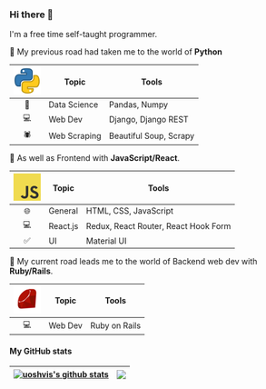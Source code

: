 ### Hi there 👋

I'm a free time self-taught programmer.

:rocket: My previous road had taken me to the world of **Python**

| ![Python](images/python-icon-48x48.png) | Topic        | Tools                  |
| :--------------------------------------:| ------------ | ---------------------- |
| :panda_face:                            | Data Science | Pandas, Numpy          |
| :computer:                              | Web Dev      | Django, Django REST    |
| :spider:                                | Web Scraping | Beautiful Soup, Scrapy |

:rocket: As well as Frontend with **JavaScript/React**.

| ![JavaScript](images/js-icon-48x48.png) | Topic        | Tools                               |
| :--------------------------------------:| ------------ | ------------------------------------|
| :globe_with_meridians:                  | General      | HTML, CSS, JavaScript               |
| :computer:                              | React.js     | Redux, React Router, React Hook Form|
| :white_check_mark:                      | UI           | Material UI                         |

:rocket: My current road leads me to the world of Backend web dev with **Ruby/Rails**.

| ![Ruby](images/ruby-icon-48x48.png)       | Topic        | Tools                               |
| :----------------------------------------:| ------------ | ------------------------------------|
| :computer:                                | Web Dev      | Ruby on Rails                       |


<!-- ToDo add Python, Django, JavaScript, React logos
 -->

<!--


Here are some ideas to get you started:

 - 🔭 I’m currently working on ...
- 🌱 I’m currently learning ...
- 👯 I’m looking to collaborate on ...
- 🤔 I’m looking for help with ...
- 💬 Ask me about ...
- 📫 How to reach me: ...
- 😄 Pronouns: ...
- ⚡ Fun fact: ... -->

#### My GitHub stats

| <a href="https://github.com/uoshvis/github-readme-stats"><img align="center" src="https://github-readme-stats.vercel.app/api?username=uoshvis&show_icons=true&include_all_commits=true&theme=buefy&hide_border=true" alt="uoshvis's github stats" /></a> | <a href="https://github.com/uoshvis/github-readme-stats"><img align="center" src="https://github-readme-stats.vercel.app/api/top-langs/?username=uoshvis&hide=jupyter%20notebook&layout=compact&theme=buefy&hide_border=true" /></a> |
| -------------------------------------------------------------------------------------------------------------------------------------------------------------------------------------------------------------------------------------------------------- | ------------------------------------------------------------------------------------------------------------------------------------------------------------------------------------------------------------------------------------ |
